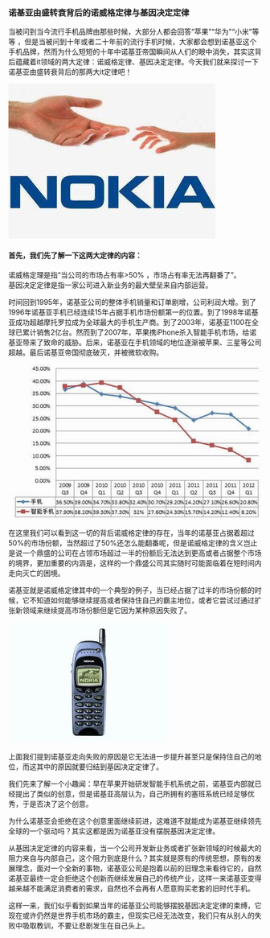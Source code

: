 ### 诺基亚由盛转衰背后的诺威格定律与基因决定定律    

当被问到当今流行手机品牌由那些时候，大部分人都会回答“苹果”“华为”“小米”等等 ，但是当被问到十年或者二十年前的流行手机时候，大家都会想到诺基亚这个手机品牌，然而为什么短短的十年中诺基亚帝国瞬间从人们的眼中消失，其实这背后蕴藏着it领域的两大定律：诺威格定律、基因决定定律。今天我们就来探讨一下诺基亚由盛转衰背后的那两大it定律吧！

![](images/nuojiya2.jpg)

#### 首先，我们先了解一下这两大定律的内容：    
诺威格定理是指“当公司的市场占有率>50% ，市场占有率无法再翻番了”。      
基因决定定律是指一家公司进入新业务的最大壁垒来自内部运营。   

时间回到1995年，诺基亚公司的整体手机销量和订单剧增，公司利润大增。到了1996年诺基亚手机已经连续15年占据手机市场份额第一的位置。到了1998年诺基亚成功超越摩托罗拉成为全球最大的手机生产商。到了2003年，诺基亚1100在全球已累计销售2亿台。然而到了2007年，苹果携iPhone杀入智能手机市场，给诺基亚带来了致命的威胁。后来，诺基亚在手机领域的地位逐渐被苹果、三星等公司超越。最后诺基亚帝国彻底破灭，并被微软收购。    

![](images/nuojiya3.jpg)

在这里我们可以看到这一切的背后诺威格定律的存在，当年的诺基亚占据着超过50%的市场份额，当然超过了50%还怎么能翻番呢，但是诺威格定律的含义岂止是说一个鼎盛的公司在占领市场超过一半的份额后无法达到更高或者占据整个市场的境界，更加重要的内涵是，这样的一个鼎盛公司其实随时可能面临着在短时间内走向灭亡的困境。  

诺基亚就是诺威格定律其中的一个典型的例子，当已经占据了过半的市场份额的时候，它不知道如何能够继续提高或者保持住自己的霸主地位，或者它尝试过通过扩张新领域来继续提高市场份额但是它因为某种原因失败了。

![](images/nuojiya1.jpg)

上面我们提到诺基亚走向失败的原因是它无法进一步提升甚至只是保持住自己的地位，而这其中的原因就要归结到基因决定定律了。

我们先来了解一个小趣闻：早在苹果开始研发智能手机系统之前，诺基亚内部就已经提出了类似的创意，但是诺基亚高层认为，自己所拥有的塞班系统已经足够优秀，于是否决了这个创意。

为什么诺基亚会拒绝在这个创意里面继续前进，这难道不就能成为诺基亚继续领先全球的一个驱动吗？其实这都是因为诺基亚没有摆脱基因决定定律。

从基因决定定律的内容来看，当一个公司开发新业务或者扩张新领域的时候最大的阻力来自与内部自己，这个阻力到底是什么？其实就是原有的传统思想，原有的发展理念，面对一个全新的事物，诺基亚公司是抱着以前的旧理念来看待它的，自然诺基亚最终一定会拒绝这个创新而继续发展自己的传统产业，这样一来诺基亚变得越来越不能满足消费者的需求，自然也不会再有人愿意购买老套的旧时代手机。   

这样一来，我们似乎看到如果当年的诺基亚公司能够摆脱基因决定定律的束缚，它现在或许仍然是世界手机市场的霸主，但现实已经无法改变，我们只有从别人的失败中吸取教训，不要让悲剧发生在自己头上。







